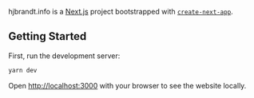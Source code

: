 hjbrandt.info is a [Next.js](https://nextjs.org/) project bootstrapped with
[`create-next-app`](https://github.com/zeit/next.js/tree/canary/packages/create-next-app).

## Getting Started

First, run the development server:

```bash
yarn dev
```

Open [http://localhost:3000](http://localhost:3000) with your browser to see the
website locally.
